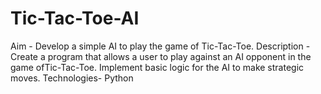 # Tic-Tac-Toe-AI
Aim - Develop a simple AI to play the game of Tic-Tac-Toe.
Description -Create a program that allows a user to play against an AI opponent in the game ofTic-Tac-Toe. Implement basic logic for the AI to make strategic moves.
Technologies- Python
